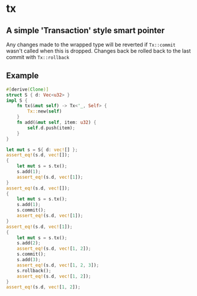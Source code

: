 ﻿# tx

## A simple 'Transaction' style smart pointer

Any changes made to the wrapped type will be reverted if `Tx::commit` wasn't called
when this is dropped. Changes back be rolled back to the last commit with `Tx::rollback`

## Example
```rust
#[derive(Clone)]
struct S { d: Vec<u32> }
impl S {
    fn tx(&mut self) -> Tx<'_, Self> {
        Tx::new(self)
    }
    fn add(&mut self, item: u32) {
        self.d.push(item);
    }
}

let mut s = S{ d: vec![] };
assert_eq!(s.d, vec![]);
{
    let mut s = s.tx();
    s.add(1);
    assert_eq!(s.d, vec![1]);
}
assert_eq!(s.d, vec![]);
{
    let mut s = s.tx();
    s.add(1);
    s.commit();
    assert_eq!(s.d, vec![1]);
}
assert_eq!(s.d, vec![1]);
{
    let mut s = s.tx();
    s.add(2);
    assert_eq!(s.d, vec![1, 2]);
    s.commit();
    s.add(3);
    assert_eq!(s.d, vec![1, 2, 3]);
    s.rollback();
    assert_eq!(s.d, vec![1, 2]);
}
assert_eq!(s.d, vec![1, 2]);
```
